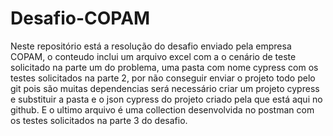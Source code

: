 # Desafio-COPAM

Neste repositório está a resolução do desafio enviado pela empresa COPAM, o conteudo inclui um arquivo excel com a o cenário de teste solicitado na parte um do problema, uma pasta com nome cypress com os testes solicitados na parte 2, por não conseguir enviar o projeto todo pelo git pois são muitas dependencias será necessário criar um projeto cypress e substituir a pasta e o json cypress do projeto criado pela que está aqui no github. E o ultimo arquivo é uma collection desenvolvida no postman com os testes solicitados na parte 3 do desafio.
